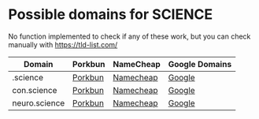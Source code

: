 # Possible domains for SCIENCE

No function implemented to check if any of these work, but you can check manually with https://tld-list.com/

| Domain | Porkbun | NameCheap | Google Domains |
|---|---|---|---|
| .science | [Porkbun](https://porkbun.com/checkout/search?prb=e814663da1&tlds=&idnLanguage=&search=search&q=.science) | [Namecheap](https://www.namecheap.com/domains/registration/results/?domain=.science) | [Google](https://domains.google.com/registrar/search?searchTerm=.science) |
| con.science | [Porkbun](https://porkbun.com/checkout/search?prb=e814663da1&tlds=&idnLanguage=&search=search&q=con.science) | [Namecheap](https://www.namecheap.com/domains/registration/results/?domain=con.science) | [Google](https://domains.google.com/registrar/search?searchTerm=con.science) |
| neuro.science | [Porkbun](https://porkbun.com/checkout/search?prb=e814663da1&tlds=&idnLanguage=&search=search&q=neuro.science) | [Namecheap](https://www.namecheap.com/domains/registration/results/?domain=neuro.science) | [Google](https://domains.google.com/registrar/search?searchTerm=neuro.science) |
